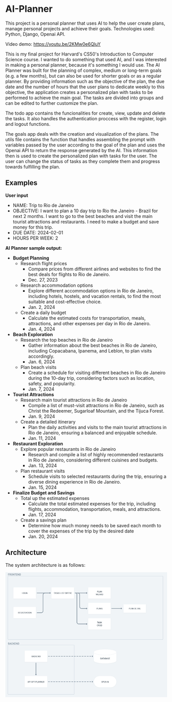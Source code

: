 # AI-Planner
This project is a personal planner that uses AI to help the user create plans, manage personal projects and achieve their goals. Technologies used: Python, Django, Openai API. 

Video demo: <https://youtu.be/2KMw0e6QluY>

This is my final project for Harvard's CS50's Introduction to Computer Science course. I wanted to do something that used AI, and I was interested in making a personal planner, because it's something I would use. 
The AI Planner was built for the planning of complex, medium or long-term goals (e.g. a few months), but can also be used for shorter goals or as a regular planner. By providing information such as the objective of the plan, the due date and the number of hours that the user plans to dedicate weekly to this objective, the application creates a personalized plan with tasks to be performed to achieve the main goal. The tasks are divided into groups and can be edited to further customize the plan.

The todo app contains the funcionalities for create, view, update and delete the tasks. It also handles the authentication proccess with the register, login and logout functions.

The goals app deals with the creation and visualization of the plans. The utils file contains the function that handles assembling the prompt with variables passed by the user according to the goal of the plan and uses the Openai API to return the response generated by the AI. This information then is used to create the personalized plan with tasks for the user. The user can change the status of tasks as they complete them and progress towards fulfilling the plan.


## Examples

**User input**

* NAME: Trip to Rio de Janeiro
* OBJECTIVE: I want to plan a 10 day trip to Rio the Janeiro - Brazil for next 2 months. I want to go to the best beaches and visit the main tourist attractions and restaurants. I need to make a budget and save money for this trip.
* DUE DATE: 2024-02-01
* HOURS PER WEEK: 2


**AI Planner sample output:**

* **Budget Planning**
  * Research flight prices
    * Compare prices from different airlines and websites to find the best deals for flights to Rio de Janeiro.
    * Dec. 27, 2023
  * Research accommodation options
    * Explore different accommodation options in Rio de Janeiro, including hotels, hostels, and vacation rentals, to find the most suitable and cost-effective choice.
    * Jan. 2, 2024
  * Create a daily budget
    * Calculate the estimated costs for transportation, meals, attractions, and other expenses per day in Rio de Janeiro.
    * Jan. 4, 2024
* **Beach Exploration**
  * Research the top beaches in Rio de Janeiro
    * Gather information about the best beaches in Rio de Janeiro, including Copacabana, Ipanema, and Leblon, to plan visits accordingly.
    * Jan. 6, 2024
  * Plan beach visits
    * Create a schedule for visiting different beaches in Rio de Janeiro during the 10-day trip, considering factors such as location, safety, and popularity.
    * Jan. 7, 2024
* **Tourist Attractions**
  * Research main tourist attractions in Rio de Janeiro
    * Compile a list of must-visit attractions in Rio de Janeiro, such as Christ the Redeemer, Sugarloaf Mountain, and the Tijuca Forest.
    * Jan. 9, 2024
  * Create a detailed itinerary
    * Plan the daily activities and visits to the main tourist attractions in Rio de Janeiro, ensuring a balanced and enjoyable schedule.
    * Jan. 11, 2024
* **Restaurant Exploration**
  * Explore popular restaurants in Rio de Janeiro
    * Research and compile a list of highly recommended restaurants in Rio de Janeiro, considering different cuisines and budgets.
    * Jan. 13, 2024
  * Plan restaurant visits
    * Schedule visits to selected restaurants during the trip, ensuring a diverse dining experience in Rio de Janeiro.
    * Jan. 15, 2024
* **Finalize Budget and Savings**
  * Total up the estimated expenses
    * Calculate the total estimated expenses for the trip, including flights, accommodation, transportation, meals, and attractions.
    * Jan. 17, 2024
  * Create a savings plan
    * Determine how much money needs to be saved each month to cover the expenses of the trip by the desired date
    * Jan. 20, 2024


## Architecture

The system architecture is as follows:

![Architecture](docs/architecture.png)
